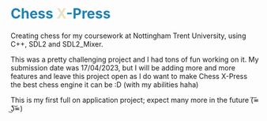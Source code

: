 # <span style="color:#1e81b0">Chess <span style="color:#e8e2c6">X</span>-Press</span> 

Creating chess for my coursework at Nottingham Trent University, using C++, SDL2 and SDL2_Mixer.

This was a pretty challenging project and I had tons of fun working on it. My submission date was 17/04/2023,
but I will be adding more and more features and leave this project open as I do want to make Chess X-Press the best chess engine it can be :D 
(with my abilities haha)

This is my first full on application project; expect many more in the future (͠≖ ͜ʖ͠≖)
